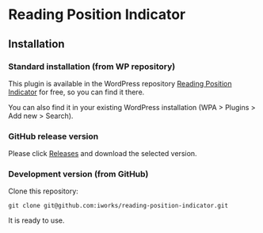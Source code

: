 # Reading Position Indicator

## Installation

### Standard installation (from WP repository)

This plugin is available in the WordPress repository [Reading Position Indicator](https://wordpress.org/plugins/reading-position-indicator/) for free, so you can find it there.

You can also find it in your existing WordPress installation (WPA > Plugins > Add new > Search).

### GitHub release version

Please click [Releases](https://github.com/iworks/reading-position-indicator/releases) and download the selected version.

### Development version (from GitHub)

Clone this repository:
```
git clone git@github.com:iworks/reading-position-indicator.git
```

It is ready to use.


